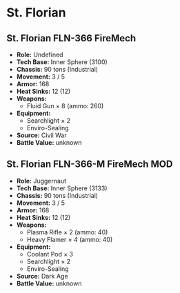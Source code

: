 # St. Florian
## St. Florian FLN-366 FireMech
- **Role:** Undefined
- **Tech Base:** Inner Sphere (3100)
- **Chassis:** 90 tons (Industrial)
- **Movement:** 3 / 5
- **Armor:** 168
- **Heat Sinks:** 12 (12)
- **Weapons:**
  - Fluid Gun × 8 (ammo: 260)
- **Equipment:**
  - Searchlight × 2
  - Enviro-Sealing
- **Source:** Civil War
- **Battle Value:** unknown

## St. Florian FLN-366-M FireMech MOD
- **Role:** Juggernaut
- **Tech Base:** Inner Sphere (3133)
- **Chassis:** 90 tons (Industrial)
- **Movement:** 3 / 5
- **Armor:** 168
- **Heat Sinks:** 12 (12)
- **Weapons:**
  - Plasma Rifle × 2 (ammo: 40)
  - Heavy Flamer × 4 (ammo: 40)
- **Equipment:**
  - Coolant Pod × 3
  - Searchlight × 2
  - Enviro-Sealing
- **Source:** Dark Age
- **Battle Value:** unknown

